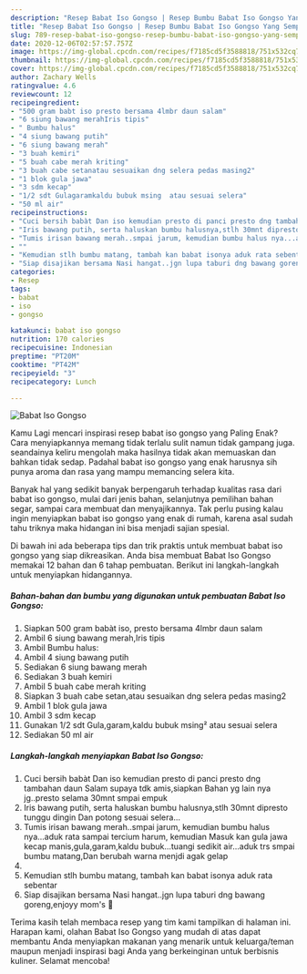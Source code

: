 ```yaml
---
description: "Resep Babat Iso Gongso | Resep Bumbu Babat Iso Gongso Yang Sempurna"
title: "Resep Babat Iso Gongso | Resep Bumbu Babat Iso Gongso Yang Sempurna"
slug: 789-resep-babat-iso-gongso-resep-bumbu-babat-iso-gongso-yang-sempurna
date: 2020-12-06T02:57:57.757Z
image: https://img-global.cpcdn.com/recipes/f7185cd5f3588818/751x532cq70/babat-iso-gongso-foto-resep-utama.jpg
thumbnail: https://img-global.cpcdn.com/recipes/f7185cd5f3588818/751x532cq70/babat-iso-gongso-foto-resep-utama.jpg
cover: https://img-global.cpcdn.com/recipes/f7185cd5f3588818/751x532cq70/babat-iso-gongso-foto-resep-utama.jpg
author: Zachary Wells
ratingvalue: 4.6
reviewcount: 12
recipeingredient:
- "500 gram babt iso presto bersama 4lmbr daun salam"
- "6 siung bawang merahIris tipis"
- " Bumbu halus"
- "4 siung bawang putih"
- "6 siung bawang merah"
- "3 buah kemiri"
- "5 buah cabe merah kriting"
- "3 buah cabe setanatau sesuaikan dng selera pedas masing2"
- "1 blok gula jawa"
- "3 sdm kecap"
- "1/2 sdt Gulagaramkaldu bubuk msing  atau sesuai selera"
- "50 ml air"
recipeinstructions:
- "Cuci bersih babàt Dan iso kemudian presto di panci presto dng tambahan daun Salam supaya tdk amis,siapkan Bahan yg lain nya jg..presto selama 30mnt smpai empuk"
- "Iris bawang putih, serta haluskan bumbu halusnya,stlh 30mnt dipresto tunggu dingin Dan potong sesuai selera..."
- "Tumis irisan bawang merah..smpai jarum, kemudian bumbu halus nya...aduk rata sampai tercium harum, kemudian Masuk kan gula jawa kecap manis,gula,garam,kaldu bubuk...tuangi sedikit air...aduk trs smpai bumbu matang,Dan berubah warna menjdi agak gelap"
- ""
- "Kemudian stlh bumbu matang, tambah kan babat isonya aduk rata sebentar"
- "Siap disajikan bersama Nasi hangat..jgn lupa taburi dng bawang goreng,enjoyy mom&#39;s 🤗"
categories:
- Resep
tags:
- babat
- iso
- gongso

katakunci: babat iso gongso 
nutrition: 170 calories
recipecuisine: Indonesian
preptime: "PT20M"
cooktime: "PT42M"
recipeyield: "3"
recipecategory: Lunch

---
```



![Babat Iso Gongso](https://img-global.cpcdn.com/recipes/f7185cd5f3588818/751x532cq70/babat-iso-gongso-foto-resep-utama.jpg)

Kamu Lagi mencari inspirasi resep babat iso gongso yang Paling Enak? Cara menyiapkannya memang tidak terlalu sulit namun tidak gampang juga. seandainya keliru mengolah maka hasilnya tidak akan memuaskan dan bahkan tidak sedap. Padahal babat iso gongso yang enak harusnya sih punya aroma dan rasa yang mampu memancing selera kita.

Banyak hal yang sedikit banyak berpengaruh terhadap kualitas rasa dari babat iso gongso, mulai dari jenis bahan, selanjutnya pemilihan bahan segar, sampai cara membuat dan menyajikannya. Tak perlu pusing kalau ingin menyiapkan babat iso gongso yang enak di rumah, karena asal sudah tahu triknya maka hidangan ini bisa menjadi sajian spesial.




Di bawah ini ada beberapa tips dan trik praktis untuk membuat babat iso gongso yang siap dikreasikan. Anda bisa membuat Babat Iso Gongso memakai 12 bahan dan 6 tahap pembuatan. Berikut ini langkah-langkah untuk menyiapkan hidangannya.

<!--inarticleads1-->

##### Bahan-bahan dan bumbu yang digunakan untuk pembuatan Babat Iso Gongso:

1. Siapkan 500 gram babàt iso, presto bersama 4lmbr daun salam
1. Ambil 6 siung bawang merah,Iris tipis
1. Ambil  Bumbu halus:
1. Ambil 4 siung bawang putih
1. Sediakan 6 siung bawang merah
1. Sediakan 3 buah kemiri
1. Ambil 5 buah cabe merah kriting
1. Siapkan 3 buah cabe setan,atau sesuaikan dng selera pedas masing2
1. Ambil 1 blok gula jawa
1. Ambil 3 sdm kecap
1. Gunakan 1/2 sdt Gula,garam,kaldu bubuk msing²  atau sesuai selera
1. Sediakan 50 ml air




<!--inarticleads2-->

##### Langkah-langkah menyiapkan Babat Iso Gongso:

1. Cuci bersih babàt Dan iso kemudian presto di panci presto dng tambahan daun Salam supaya tdk amis,siapkan Bahan yg lain nya jg..presto selama 30mnt smpai empuk
1. Iris bawang putih, serta haluskan bumbu halusnya,stlh 30mnt dipresto tunggu dingin Dan potong sesuai selera...
1. Tumis irisan bawang merah..smpai jarum, kemudian bumbu halus nya...aduk rata sampai tercium harum, kemudian Masuk kan gula jawa kecap manis,gula,garam,kaldu bubuk...tuangi sedikit air...aduk trs smpai bumbu matang,Dan berubah warna menjdi agak gelap
1. 
1. Kemudian stlh bumbu matang, tambah kan babat isonya aduk rata sebentar
1. Siap disajikan bersama Nasi hangat..jgn lupa taburi dng bawang goreng,enjoyy mom&#39;s 🤗




Terima kasih telah membaca resep yang tim kami tampilkan di halaman ini. Harapan kami, olahan Babat Iso Gongso yang mudah di atas dapat membantu Anda menyiapkan makanan yang menarik untuk keluarga/teman maupun menjadi inspirasi bagi Anda yang berkeinginan untuk berbisnis kuliner. Selamat mencoba!
